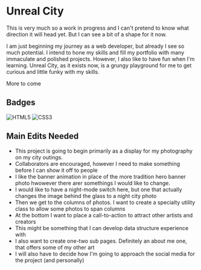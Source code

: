 
# Unreal City
This is very much so a work in progress and I can't pretend to know 
what direction it will head yet. But I can see a bit of a shape for it now. 

I am just beginning my journey as a web developer, but already I see so much potential.
I intend to hone my skills and fill my portfolio with many immaculate and polished
projects. However, I also like to have fun when I'm learning. Unreal City, as it exists 
now, is a grungy playground for me to get curious and little funky with my skills. 

More to come 


## Badges
![HTML5](https://img.shields.io/badge/html5-%23E34F26.svg?style=for-the-badge&logo=html5&logoColor=white)
![CSS3](https://img.shields.io/badge/css3-%231572B6.svg?style=for-the-badge&logo=css3&logoColor=white)

## Main Edits Needed
- This project is going to begin primarily as a display for my photography 
on my city outings. 
- Collaborators are encouraged, however I need to make something before I can
show it off to people
- I like the banner animation in place of the more tradition hero banner photo
hwowever there arer somethings I would like to change. 
- I would like to have a night-mode switch here, but one that actually changes
the image behind the glass to a night city photo 
- Then we get to the columns of photos. I want to create a specialty utility
class to allow some photos to span columns
- At the bottom I want to place a call-to-action to attract other artists and 
creators 
- This might be something that I can develop data structure experience with 
- I also want to create one-two sub pages. Definitely an about me one, that 
offers some of my other art
- I will also have to decide how I'm going to approach the social media for the
project (and personally)

